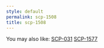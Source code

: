```yaml
---
style: default
permalink: scp-1508
title: scp-1508
---
```

You may also like:
[SCP-031](http://scp-wiki.net/scp-031)
[SCP-1577](http://scp-wiki.net/scp-1577)